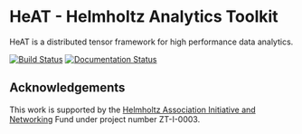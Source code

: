 HeAT - Helmholtz Analytics Toolkit
==================================

HeAT is a distributed tensor framework for high performance data analytics.

[![Build Status](https://travis-ci.org/helmholtz-analytics/heat.svg?branch=master)](https://travis-ci.org/helmholtz-analytics/heat)
[![Documentation Status](https://readthedocs.org/projects/heat/badge/?version=latest)](https://heat.readthedocs.io/en/latest/?badge=latest)

Acknowledgements
----------------

This work is supported by the [Helmholtz Association Initiative and
Networking](https://www.helmholtz.de/en/about_us/the_association/initiating_and_networking/)
Fund under project number ZT-I-0003.
